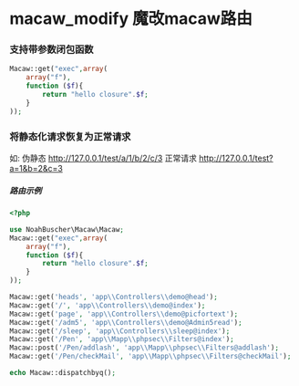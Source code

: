 # macaw_modify 魔改macaw路由
### 支持带参数闭包函数
```php
Macaw::get("exec",array(
    array("f"),
    function ($f){
        return "hello closure".$f;
    }
));
```
### 将静态化请求恢复为正常请求
如:
伪静态
http://127.0.0.1/test/a/1/b/2/c/3
正常请求
http://127.0.0.1/test?a=1&b=2&c=3

##### 路由示例
```php
<?php

use NoahBuscher\Macaw\Macaw;
Macaw::get("exec",array(
    array("f"),
    function ($f){
        return "hello closure".$f;
    }
));

Macaw::get('heads', 'app\\Controllers\\demo@head');
Macaw::get('/', 'app\\Controllers\\demo@index');
Macaw::get('page', 'app\\Controllers\\demo@picfortext');
Macaw::get('/adm5', 'app\\Controllers\\demo@Admin5read');
Macaw::get('/sleep', 'app\\Controllers\\sleep@index');
Macaw::get('/Pen', 'app\\Mapp\\phpsec\\Filters@index');
Macaw::post('/Pen/addlash', 'app\\Mapp\\phpsec\\Filters@addlash');
Macaw::get('/Pen/checkMail', 'app\\Mapp\\phpsec\\Filters@checkMail');

echo Macaw::dispatchbyq();

```
